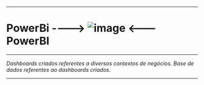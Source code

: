 ***
   # PowerBi ---->  ![image](https://github.com/userdanixdev/PowerBi/assets/132594952/2ee177ec-6c0a-41e1-a109-08211ad4bde3) <--- PowerBI
***
_Dashboards criados referentes a diversos contextos de negócios._
_Base de dados referentes ao dashboards criados._
***
